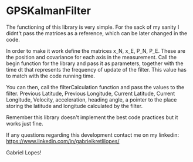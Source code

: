 # GPSKalmanFilter

The functioning of this library is very simple. For the sack of my sanity I didnt't pass the matrices as a reference, which can be later changed in the code.

In order to make it work define the matrices x_N, x_E, P_N, P_E. These are the position and covariance for each axis in the measurement. Call the begin function for the library and pass it as parameters, together with the time dt that represents the frequency of update of the filter. This value has to match with the code running time.

You can then, call the filterCalculation function and pass the values to the filter.  Previous Latitude, Previous Longitude, Current Latitude, Current Longitude, Velocity, acceleration, heading angle, a pointer to the place storing the latitude and longitude calculated by the filter.

Remember this library doesn't implement the best code practices but it works just fine.

If any questions regarding this development contact me on my linkedin: https://www.linkedin.com/in/gabrielkretlilopes/

Gabriel Lopes!
